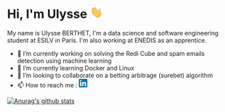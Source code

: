 
# Hi, I'm Ulysse <img src="https://raw.githubusercontent.com/Ulysse3311/Ulysse3311/master/wave.gif" width="30px">

My name is Ulysse BERTHET, I'm a data science and software engineering student at ESILV in Paris. I'm also working at ENEDIS as an apprentice. <br>
- 🔭 I’m currently working on solving the Redi Cube and spam emails detection using machine learning
- 🌱 I’m currently learning Docker and Linux
- 👯 I’m looking to collaborate on a betting arbitrage (surebet) algorithm 
- 📫 How to reach me :  [<img src="https://raw.githubusercontent.com/Ulysse3311/Ulysse3311/master/LinkedIn.png" width="20px">](https://www.linkedin.com/in/ulysse-berthet/)

[![Anurag's github stats](https://github-readme-stats.vercel.app/api?username=Ulysse3311&hide=prs,contribs,stars&count_private=true&show_icons=true)](https://github.com/anuraghazra/github-readme-stats)

<!--
**Ulysse3311/Ulysse3311** is a ✨ _special_ ✨ repository because its `README.md` (this file) appears on your GitHub profile.

Here are some ideas to get you started:

- 🔭 I’m currently working on ...
- 🌱 I’m currently learning ...
- 👯 I’m looking to collaborate on ...
- 🤔 I’m looking for help with ...
- 💬 Ask me about ...
- 📫 How to reach me: ...
- 😄 Pronouns: ...
- ⚡ Fun fact: ...
-->

